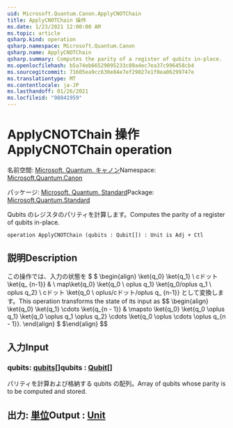```yaml
---
uid: Microsoft.Quantum.Canon.ApplyCNOTChain
title: ApplyCNOTChain 操作
ms.date: 1/23/2021 12:00:00 AM
ms.topic: article
qsharp.kind: operation
qsharp.namespace: Microsoft.Quantum.Canon
qsharp.name: ApplyCNOTChain
qsharp.summary: Computes the parity of a register of qubits in-place.
ms.openlocfilehash: b5a74eb66529095233c89a4ec7ea37c996458cb4
ms.sourcegitcommit: 71605ea9cc630e84e7ef29027e1f0ea06299747e
ms.translationtype: MT
ms.contentlocale: ja-JP
ms.lasthandoff: 01/26/2021
ms.locfileid: "98841959"
---
```

# <a name="applycnotchain-operation"></a><span data-ttu-id="6de3e-102">ApplyCNOTChain 操作</span><span class="sxs-lookup"><span data-stu-id="6de3e-102">ApplyCNOTChain operation</span></span>

<span data-ttu-id="6de3e-103">名前空間: [Microsoft. Quantum. キャノン](xref:Microsoft.Quantum.Canon)</span><span class="sxs-lookup"><span data-stu-id="6de3e-103">Namespace: [Microsoft.Quantum.Canon](xref:Microsoft.Quantum.Canon)</span></span>

<span data-ttu-id="6de3e-104">パッケージ: [Microsoft. Quantum. Standard](https://nuget.org/packages/Microsoft.Quantum.Standard)</span><span class="sxs-lookup"><span data-stu-id="6de3e-104">Package: [Microsoft.Quantum.Standard](https://nuget.org/packages/Microsoft.Quantum.Standard)</span></span>


<span data-ttu-id="6de3e-105">Qubits のレジスタのパリティを計算します。</span><span class="sxs-lookup"><span data-stu-id="6de3e-105">Computes the parity of a register of qubits in-place.</span></span>

```qsharp
operation ApplyCNOTChain (qubits : Qubit[]) : Unit is Adj + Ctl
```


## <a name="description"></a><span data-ttu-id="6de3e-106">説明</span><span class="sxs-lookup"><span data-stu-id="6de3e-106">Description</span></span>

<span data-ttu-id="6de3e-107">この操作では、入力の状態を $ $ \begin{align} \ket{q_0} \ket{q_1} \ cドット \ket{q_ {n-1}} & \ map\ket{q_0} \ket{q_0 \ oplus q_1} \ket{q_0/oplus q_1 \ oplus q_2} \ cドット \ket{q_0 \ oplus/cドット/oplus q_ {n-1}} として変換します。</span><span class="sxs-lookup"><span data-stu-id="6de3e-107">This operation transforms the state of its input as $$ \begin{align} \ket{q_0} \ket{q_1} \cdots \ket{q_{n - 1}} & \mapsto \ket{q_0} \ket{q_0 \oplus q_1} \ket{q_0 \oplus q_1 \oplus q_2} \cdots \ket{q_0 \oplus \cdots \oplus q_{n - 1}}.</span></span>
<span data-ttu-id="6de3e-108">\end{align} $ $</span><span class="sxs-lookup"><span data-stu-id="6de3e-108">\end{align} $$</span></span>

## <a name="input"></a><span data-ttu-id="6de3e-109">入力</span><span class="sxs-lookup"><span data-stu-id="6de3e-109">Input</span></span>

### <a name="qubits--qubit"></a><span data-ttu-id="6de3e-110">qubits: [qubits](xref:microsoft.quantum.lang-ref.qubit)[]</span><span class="sxs-lookup"><span data-stu-id="6de3e-110">qubits : [Qubit](xref:microsoft.quantum.lang-ref.qubit)[]</span></span>

<span data-ttu-id="6de3e-111">パリティを計算および格納する qubits の配列。</span><span class="sxs-lookup"><span data-stu-id="6de3e-111">Array of qubits whose parity is to be computed and stored.</span></span>



## <a name="output--unit"></a><span data-ttu-id="6de3e-112">出力: [単位](xref:microsoft.quantum.lang-ref.unit)</span><span class="sxs-lookup"><span data-stu-id="6de3e-112">Output : [Unit](xref:microsoft.quantum.lang-ref.unit)</span></span>

